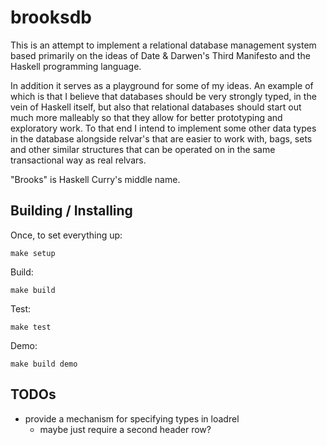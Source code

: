 # brooksdb

This is an attempt to implement a relational database management system based
primarily on the ideas of Date & Darwen's Third Manifesto and the Haskell
programming language.

In addition it serves as a playground for some of my ideas.  An example of which is
that I believe that databases should be very strongly typed, in the vein of Haskell
itself, but also that relational databases should start out much more malleably
so that they allow for better prototyping and exploratory work.  To that end I
intend to implement some other data types in the database alongside relvar's that
are easier to work with, bags, sets and other similar structures that can be operated
on in the same transactional way as real relvars.

"Brooks" is Haskell Curry's middle name.

## Building / Installing

Once, to set everything up:

    make setup

Build:

    make build

Test:

    make test

Demo:

    make build demo

## TODOs

- provide a mechanism for specifying types in loadrel
  - maybe just require a second header row?
